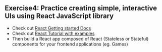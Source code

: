 ## Exercise4: Practice creating simple, interactive UIs using React JavaScript library
- Check out [React Getting started Docs](https://reactjs.org/docs/getting-started.html)
- Check out [React Tutorial with examples](https://reactjs.org/docs/hello-world.html)
- Then build a React app composed of React (Stateless or Stateful) components for your frontend applications (eg. Games)